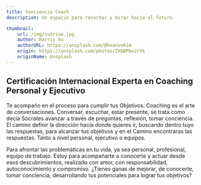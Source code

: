 ```yaml
---
title: Conciencia Coach
description: Un espacio para recordar y mirar hacia el futuro.

thumbnail:
    url: /img/sunrise.jpg
    author: Harris Vo
    authorURL: https://unsplash.com/@hoanvokim
    origin: https://unsplash.com/photos/ZX6BPboJrYk
    originName: Unsplash
---
```


## Certificación Internacional Experta en Coaching Personal y Ejecutivo

Te acompaño en el proceso para cumplir tus Objetivos. Coaching es el arte de conversaciones. Conversar, escuchar, estar presente, se trata como decía Sócrates avanzar a través de preguntas, reflexión, tomar conciencia. El camino definir la dirección hacia donde quieres ir, buscando dentro tuyo las respuestas, para alcanzar tus objetivos y en el Camino encontraras las respuestas. Tanto a nivel personal, ejecutivo o equipos.

Para afrontar las problemáticas en tu vida, ya sea personal, profesional, equipo de trabajo. Estoy para acompañarte a conocerte y actuar desde esos descubrimientos, realizado con amor, con responsabilidad, autoconocimiento y compromiso. ¿Tienes ganas de mejorar, de conocerte, tomar conciencia, desarrollando tus potenciales para lograr tus objetivos?
